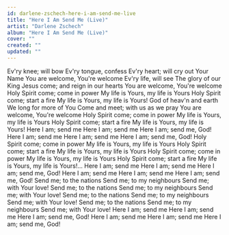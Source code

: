 ```yaml
---
id: darlene-zschech-here-i-am-send-me-live
title: "Here I Am Send Me (Live)"
artist: "Darlene Zschech"
album: "Here I Am Send Me (Live)"
cover: ""
created: ""
updated: ""
---
```


Ev'ry knee; will bow
Ev'ry tongue, confess
Ev'ry heart; will cry out Your Name
You are welcome, You're welcome
Ev'ry life, will see
The glory of our King
Jesus come; and reign in our hearts
You are welcome, You're welcome
Holy Spirit come; come in power
My life is Yours, my life is Yours
Holy Spirit come; start a fire
My life is Yours, my life is Yours!
God of heav'n and earth
We long for more of You
Come and meet; with us as we pray
You are welcome, You're welcome
Holy Spirit come; come in power
My life is Yours, my life is Yours
Holy Spirit come; start a fire
My life is Yours, my life is Yours!
Here I am; send me
Here I am; send me
Here I am; send me, God!
Here I am; send me
Here I am; send me
Here I am; send me, God!
Holy Spirit come; come in power
My life is Yours, my life is Yours
Holy Spirit come; start a fire
My life is Yours, my life is Yours
Holy Spirit come; come in power
My life is Yours, my life is Yours
Holy Spirit come; start a fire
My life is Yours, my life is Yours!...
Here I am; send me
Here I am; send me
Here I am; send me, God!
Here I am; send me
Here I am; send me
Here I am; send me, God!
Send me; to the nations
Send me; to my neighbours
Send me; with Your love!
Send me; to the nations
Send me; to my neighbours
Send me; with Your love!
Send me; to the nations
Send me; to my neighbours
Send me; with Your love!
Send me; to the nations
Send me; to my neighbours
Send me; with Your love!
Here I am; send me
Here I am; send me
Here I am; send me, God!
Here I am; send me
Here I am; send me
Here I am; send me, God!